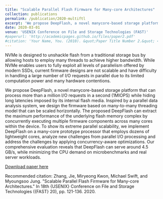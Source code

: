 ```yaml
---
title: "Scalable Parallel Flash Firmware for Many-core Architectures"
collection: publications
permalink: /publication/2020-multiftl
excerpt: 'We propose DeepFlash, a novel manycore-based storage platform that can process more than a million I/O requests in a second (1MIOPS) while hiding long latencies imposed by its internal flash media. Inspired by a parallel data analysis system, we design the firmware based on many-to-many threading model that can be scaled horizontally. The proposed DeepFlash can extract the maximum performance of the underlying flash memory complex by concurrently executing multiple firmware components across many cores within the device…'
date: 2020-03-01
venue: 'USENIX Conference on File and Storage Technologies (FAST)'
#paperurl: 'http://academicpages.github.io/files/paper2.pdf'
#citation: 'Your Name, You. (2010). &quot;Paper Title Number 2.&quot; <i>Journal 1</i>. 1(2).'
---
```

NVMe is designed to unshackle flash from a traditional storage bus by allowing hosts to employ many threads to achieve higher bandwidth. While NVMe enables users to fully exploit all levels of parallelism offered by modern SSDs, current firmware designs are not scalable and have difficulty in handling a large number of I/O requests in parallel due to its limited computation power and many hardware contentions.

We propose DeepFlash, a novel manycore-based storage platform that can process more than a million I/O requests in a second (1MIOPS) while hiding long latencies imposed by its internal flash media. Inspired by a parallel data analysis system, we design the firmware based on many-to-many threading model that can be scaled horizontally. The proposed DeepFlash can extract the maximum performance of the underlying flash memory complex by concurrently executing multiple firmware components across many cores within the device. To show its extreme parallel scalability, we implement DeepFlash on a many-core prototype processor that employs dozens of lightweight cores, analyze new challenges from parallel I/O processing and address the challenges by applying concurrency-aware optimizations. Our comprehensive evaluation reveals that DeepFlash can serve around 4.5 GB/s, while minimizing the CPU demand on microbenchmarks and real server workloads.

[Download paper here](https://www.usenix.org/system/files/fast20-zhang_jie.pdf)

Recommended citation: Zhang, Jie, Miryeong Kwon, Michael Swift, and Myoungsoo Jung. "Scalable Parallel Flash Firmware for Many-core Architectures." In 18th {USENIX} Conference on File and Storage Technologies ({FAST} 20), pp. 121-136. 2020.
